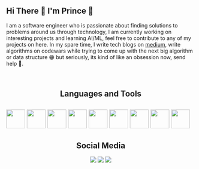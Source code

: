 <h2> Hi There 👋 I'm Prince 🙂</h2>

I am a software engineer who is passionate about finding solutions to problems around us through technology, I am currently working on interesting projects and learning AI/ML, feel free to contribute to any of my projects on here. In my spare time, I write tech blogs on <a target="_blank" href="https://codeprince.medium.com">medium<a/>, write algorithms on codewars while trying to come up with the next big algorithm or data structure 😁 but seriously, its kind of like an obsession now, send help 🥲.

<br/>
  
<h2 align="center"> Languages and Tools <h2>
 <img style="height:50px" src="https://cdn.jsdelivr.net/gh/devicons/devicon/icons/html5/html5-plain-wordmark.svg" />
 <img style="height:50px" src="https://cdn.jsdelivr.net/gh/devicons/devicon/icons/css3/css3-plain-wordmark.svg" />
 <img style="height:50px" src="https://cdn.jsdelivr.net/gh/devicons/devicon/icons/javascript/javascript-plain.svg" />
 <img style="height:50px" src="https://cdn.jsdelivr.net/gh/devicons/devicon/icons/python/python-original-wordmark.svg" />
 <img style="height:50px" src="https://cdn.jsdelivr.net/gh/devicons/devicon/icons/react/react-original-wordmark.svg" />
 <img style="height:50px" src="https://cdn.jsdelivr.net/gh/devicons/devicon/icons/mongodb/mongodb-plain-wordmark.svg" />
 <img style="height:50px" src="https://cdn.jsdelivr.net/gh/devicons/devicon/icons/express/express-original.svg" />
 <img style="height:50px" src="https://cdn.jsdelivr.net/gh/devicons/devicon/icons/nodejs/nodejs-plain.svg"/>
 <img style="height:50px" src="https://cdn.jsdelivr.net/gh/devicons/devicon/icons/flask/flask-original.svg"/>
  
 <br/>
<h2 align="center">Social Media</h2>
<p align="center">
  <a href="https://www.linkedin.com/in/prince-anyaoha-975534192" target="_blank" rel="noopener noreferrer"><img src="https://img.shields.io/badge/LinkedIn-Prince%20Anyaoha-purple?logo=linkedin&logoColor=blue&color=blue" /></a>
  <a href="https://twitter.com/codeprinz" target="_blank" rel="noopener noreferrer"><img src="https://img.shields.io/badge/Twitter-codeprinz-blue?logo=twitter&logoColor=blue&color=blue" /></a>
  <a href="https://codeprince.medium.com" target="_blank" rel="noopener noreferrer"><img src="https://img.shields.io/badge/Medium-Prince%20Anyaoha-blue?logo=medium&logoColor=black&color=black" /></a>
</p>

<!---
Codeprinz-1/Codeprinz-1 is a ✨ special ✨ repository because its `README.md` (this file) appears on your GitHub profile.
You can click the Preview link to take a look at your changes.
--->
